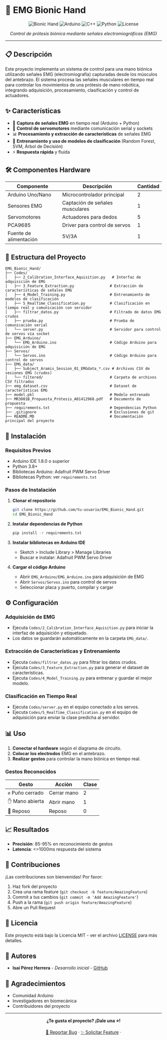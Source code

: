 # 🦾 EMG Bionic Hand

<div align="center">
  
![Bionic Hand](https://img.shields.io/badge/Project-Bionic%20Hand-blue?style=for-the-badge&logo=robotframework)
![Arduino](https://img.shields.io/badge/Arduino-00979D?style=for-the-badge&logo=Arduino&logoColor=white)
![C++](https://img.shields.io/badge/C++-00599C?style=for-the-badge&logo=c%2B%2B&logoColor=white)
![Python](https://img.shields.io/badge/Python-3776AB?style=for-the-badge&logo=python&logoColor=white)
![License](https://img.shields.io/badge/License-MIT-green?style=for-the-badge)

*Control de prótesis biónica mediante señales electromiográficas (EMG)*

</div>

---

## 📋 Descripción

Este proyecto implementa un sistema de control para una mano biónica utilizando señales EMG (electromiografía) capturadas desde los músculos del antebrazo. El sistema procesa las señales musculares en tiempo real para controlar los movimientos de una prótesis de mano robótica, integrando adquisición, procesamiento, clasificación y control de actuadores.

## ✨ Características

- 🔬 **Captura de señales EMG** en tiempo real (Arduino + Python)
- 🤖 **Control de servomotores** mediante comunicación serial y sockets
- 📊 **Procesamiento y extracción de características** de señales EMG
- 🧠 **Entrenamiento y uso de modelos de clasificación** (Random Forest, SVM, Árbol de Decisión)
- ⚡ **Respuesta rápida** y fluida

## 🛠️ Componentes Hardware

| Componente         | Descripción                       | Cantidad |
|--------------------|-----------------------------------|----------|
| Arduino Uno/Nano   | Microcontrolador principal        | 2        |
| Sensores EMG       | Captación de señales musculares   | 1        |
| Servomotores       | Actuadores para dedos             | 5        |
| PCA9685            | Driver para control de servos     | 1        |
| Fuente de alimentación | 5V/3A                        | 1        |

## 📁 Estructura del Proyecto

```
EMG_Bionic_Hand/
├── Codes/
│   ├── 2_Calibration_Interface_Aquisition.py   # Interfaz de adquisición de EMG
│   ├── 3_Feature_Extraction.py                # Extracción de características de señales EMG
│   ├── 4_Model_Training.py                    # Entrenamiento de modelos de clasificación
│   ├── 5_RealTime_Classification.py           # Clasificación en tiempo real y comunicación con servidor
│   ├── filtrar_datos.py                       # Filtrado de datos EMG crudos
│   ├── prueba.py                              # Prueba de comunicación serial
│   └── server.py                              # Servidor para control de servos vía socket
├── EMG_Arduino/
│   └── EMG_Arduino.ino                        # Código Arduino para adquisición de EMG
├── Servos/
│   └── Servos.ino                             # Código Arduino para control de servos
├── EMG_data/
│   ├── Subject_Aramis_Session_01_EMGdata_*.csv # Archivos CSV de sesiones EMG (crudos)
│   └── filtered/                              # Carpeta de archivos CSV filtrados
├── emg_dataset.csv                            # Dataset de características EMG
├── model.pkl                                  # Modelo entrenado
├── MR3001B_Propuesta_Prótesis_A01412968.pdf   # Documento de propuesta
├── requirements.txt                           # Dependencias Python
├── .gitignore                                 # Exclusiones de git
├── README.MD                                  # Documentación principal del proyecto
```

## 🚀 Instalación

### Requisitos Previos
- Arduino IDE 1.8.0 o superior
- Python 3.8+
- Bibliotecas Arduino: Adafruit PWM Servo Driver
- Bibliotecas Python: ver `requirements.txt`

### Pasos de Instalación

1. **Clonar el repositorio**
   ```bash
   git clone https://github.com/tu-usuario/EMG_Bionic_Hand.git
   cd EMG_Bionic_Hand
   ```

2. **Instalar dependencias de Python**
   ```bash
   pip install -r requirements.txt
   ```

3. **Instalar bibliotecas en Arduino IDE**
   - Sketch > Include Library > Manage Libraries
   - Buscar e instalar: Adafruit PWM Servo Driver

4. **Cargar el código Arduino**
   - Abrir `EMG_Arduino/EMG_Arduino.ino` para adquisición de EMG
   - Abrir `Servos/Servos.ino` para control de servos
   - Seleccionar placa y puerto, compilar y cargar

## ⚙️ Configuración

### Adquisición de EMG

- Ejecuta `Codes/2_Calibration_Interface_Aquisition.py` para iniciar la interfaz de adquisición y etiquetado.
- Los datos se guardarán automáticamente en la carpeta `EMG_data/`.

### Extracción de Características y Entrenamiento

- Ejecuta `Codes/filtrar_datos.py` para filtrar los datos crudos.
- Ejecuta `Codes/3_Feature_Extraction.py` para generar el dataset de características.
- Ejecuta `Codes/4_Model_Training.py` para entrenar y guardar el mejor modelo.

### Clasificación en Tiempo Real

- Ejecuta `Codes/server.py` en el equipo conectado a los servos.
- Ejecuta `Codes/5_RealTime_Classification.py` en el equipo de adquisición para enviar la clase predicha al servidor.

## 📊 Uso

1. **Conectar el hardware** según el diagrama de circuito.
2. **Colocar los electrodos** EMG en el antebrazo.
3. **Realizar gestos** para controlar la mano biónica en tiempo real.

### Gestos Reconocidos

| Gesto         | Acción        | Clase |
|---------------|--------------|-------|
| ✊ Puño cerrado| Cerrar mano  |   2   |
| ✋ Mano abierta| Abrir mano   |   1   |
| 🤚 Reposo     | Reposo       |   0   |

## 📈 Resultados

- **Precisión**: 85-95% en reconocimiento de gestos
- **Latencia**: <=1000ms respuesta del sistema

## 🤝 Contribuciones

¡Las contribuciones son bienvenidas! Por favor:

1. Haz fork del proyecto
2. Crea una rama feature (`git checkout -b feature/AmazingFeature`)
3. Commit a tus cambios (`git commit -m 'Add AmazingFeature'`)
4. Push a la rama (`git push origin feature/AmazingFeature`)
5. Abre un Pull Request

## 📜 Licencia

Este proyecto está bajo la Licencia MIT - ver el archivo [LICENSE](LICENSE) para más detalles.

## 👥 Autores

- **Isaí Pérez Herrera** - *Desarrollo inicial* - [GitHub](https://github.com/isaiperezhr)

## 🙏 Agradecimientos

- Comunidad Arduino
- Investigadores en biomecánica
- Contribuidores del proyecto

---

<div align="center">

**¿Te gusta el proyecto? ¡Dale una ⭐!**

[🐛 Reportar Bug](../../issues) · [✨ Solicitar Feature](../../issues) ·